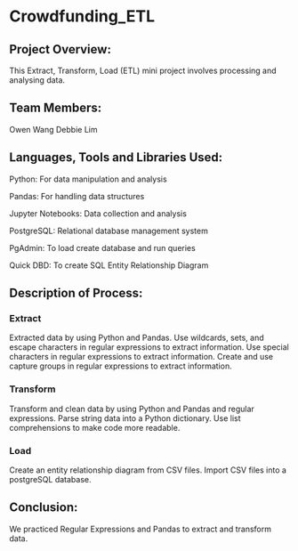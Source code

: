 # Crowdfunding_ETL

## Project Overview:
This Extract, Transform, Load (ETL) mini project involves processing and analysing data.

## Team Members:
Owen Wang
Debbie Lim

## Languages, Tools and Libraries Used:
Python: For data manipulation and analysis

Pandas: For handling data structures

Jupyter Notebooks: Data collection and analysis

PostgreSQL: Relational database management system

PgAdmin: To load create database and run queries

Quick DBD: To create SQL Entity Relationship Diagram


## Description of Process:
### Extract
Extracted data by using Python and Pandas.
Use wildcards, sets, and escape characters in regular expressions to extract information.
Use special characters in regular expressions to extract information.
Create and use capture groups in regular expressions to extract information.

### Transform
Transform and clean data by using Python and Pandas and regular expressions.
Parse string data into a Python dictionary.
Use list comprehensions to make code more readable.

### Load
Create an entity relationship diagram from CSV files.
Import CSV files into a postgreSQL database.


## Conclusion:
We practiced Regular Expressions and Pandas to extract and transform data.


